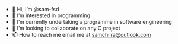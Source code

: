 - 👋 Hi, I’m @sam-fsd
- 👀 I’m interested in programming
- 🌱 I’m currently undertaking a programme in software engineering
- 💞️ I’m looking to collaborate on any C project
- 📫 How to reach me email me at samchiira@outlook.com

<!---
sam-fsd/sam-fsd is a ✨ special ✨ repository because its `README.md` (this file) appears on your GitHub profile.
You can click the Preview link to take a look at your changes.
--->
